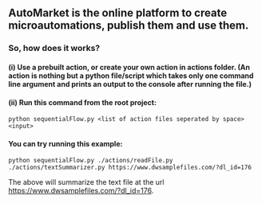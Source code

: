 ## AutoMarket is the online platform to create microautomations, publish them and use them.

### So, how does it works?

#### (i) Use a prebuilt action, or create your own action in actions folder. (An action is nothing but a python file/script which takes only one command line argument and prints an output to the console after running the file.)

#### (ii) Run this command from the root project:

`python sequentialFlow.py <list of action files seperated by space> <input> `

#### You can try running this example:

`python sequentialFlow.py ./actions/readFile.py ./actions/textSummarizer.py https://www.dwsamplefiles.com/?dl_id=176`

The above will summarize the text file at the url https://www.dwsamplefiles.com/?dl_id=176.
